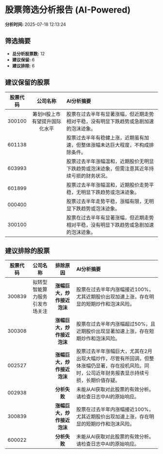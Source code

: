 # 股票筛选分析报告 (AI-Powered)

**分析时间:** 2025-07-18 12:13:24

## 筛选摘要

- **总分析股票数:** 12
- **建议保留:** 6
- **建议排除:** 6

## 建议保留的股票

| 股票代码 | 公司名称 | AI分析摘要 |
|:---:|:---:|:---|
| 300100 | 筹划H股上市有望提升国际化水平 | 股票在过去半年有显著涨幅，但近期走势相对平稳，没有明显下跌趋势或急剧加速的泡沫迹象。 |
| 601138 |  | 股票过去半年有稳健上涨，近期虽有加速，但整体涨幅未达巨大程度，不构成排除条件。 |
| 603993 |  | 股票过去半年涨幅温和，近期股价无明显下跌趋势或泡沫迹象，但需注意其近年持续亏损的财务状况。 |
| 601899 |  | 股票过去半年涨幅温和，近期股价走势平稳，无明显下跌趋势或泡沫迹象。 |
| 000400 |  | 股票过去半年走势平稳，涨幅有限，无明显下跌趋势或泡沫迹象。 |
| 300100 |  | 股票在过去半年有显著涨幅，但近期走势相对平稳，没有明显下跌趋势或急剧加速的泡沫迹象。 |

## 建议排除的股票

| 股票代码 | 公司名称 | 排除原因 | AI分析摘要 |
|:---:|:---:|:---:|:---|
| 300839 | 拟转型智能算力服务引发市场关注 | **涨幅巨大，炒作接近泡沫** | 股票在过去半年内涨幅接近100%，尤其近期股价出现加速上涨，存在明显的短期炒作和泡沫风险。 |
| 300308 |  | **涨幅巨大，炒作接近泡沫** | 股票在过去半年内涨幅超过50%，且近期股价出现显著加速上涨，存在短期炒作和泡沫风险。 |
| 002527 |  | **涨幅巨大，炒作接近泡沫** | 股票过去半年涨幅巨大，尤其在2月出现大幅炒作，尽管有所回调，但整体涨幅仍显著，存在投机风险。同时，公司近年财务报表显示持续亏损，长期价值存疑。 |
| 002938 |  | **分析失败** | 未能从AI获取对此股票的有效分析。请检查日志中AI的原始响应。 |
| 300839 |  | **涨幅巨大，炒作接近泡沫** | 股票在过去半年内涨幅接近100%，尤其近期股价出现加速上涨，存在明显的短期炒作和泡沫风险。 |
| 600022 |  | **分析失败** | 未能从AI获取对此股票的有效分析。请检查日志中AI的原始响应。 |
